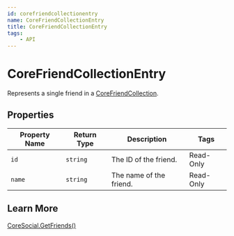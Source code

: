 ```yaml
---
id: corefriendcollectionentry
name: CoreFriendCollectionEntry
title: CoreFriendCollectionEntry
tags:
    - API
---
```


# CoreFriendCollectionEntry

Represents a single friend in a [CoreFriendCollection](corefriendcollection.md).

## Properties

| Property Name | Return Type | Description | Tags |
| -------- | ----------- | ----------- | ---- |
| `id` | `string` | The ID of the friend. | Read-Only |
| `name` | `string` | The name of the friend. | Read-Only |

## Learn More

[CoreSocial.GetFriends()](coresocial.md)
